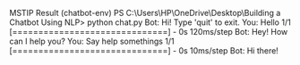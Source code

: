  M S T I P 
Result
(chatbot-env) PS C:\Users\HP\OneDrive\Desktop\Building a Chatbot Using NLP> python chat.py
Bot: Hi! Type 'quit' to exit.
You: Hello
1/1 [==============================] - 0s 120ms/step
Bot: Hey! How can I help you?
You: Say help somethings
1/1 [==============================] - 0s 10ms/step
Bot: Hi there!
 
 
